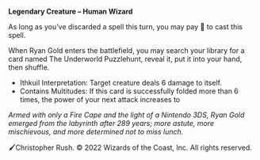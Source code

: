 **Legendary Creature – Human Wizard**

As long as you’ve discarded a spell this turn, you may pay 🚀 to cast this spell.

When Ryan Gold enters the battlefield, you may search your library for a card named The Underworld Puzzlehunt, reveal it, put it into your hand, then shuffle. 

* Ithkuil Interpretation: Target creature deals 6 damage to itself. 
* Contains Multitudes: If this card is successfully folded more than 6 times, the power of your next attack increases to 

*Armed with only a Fire Cape and the light of a Nintendo 3DS, Ryan Gold emerged from the labyrinth after 289 years; more astute, more mischievous, and more determined not to miss lunch.*

🖌️Christopher Rush. © 2022 Wizards of the Coast, Inc. All rights reserved.